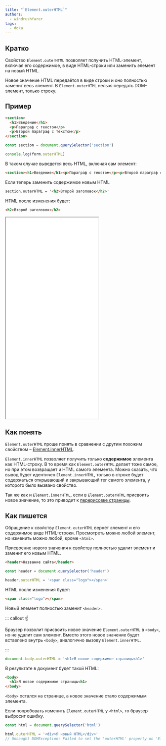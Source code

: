 ```yaml
---
title: "`Element.outerHTML`"
authors:
  - windrushfarer
tags:
  - doka
---
```


## Кратко

Свойство `Element.outerHTML` позволяет получить HTML-элемент, включая его содержимое, в виде HTML-строки или заменить элемент на новый HTML.

Новое значение HTML передаётся в виде строки и оно полностью заменит весь элемент. В `Element.outerHTML` нельзя передать DOM-элемент, только строку.

## Пример

```html
<section>
  <h1>Введение</h1>
  <p>Параграф с текстом</p>
  <p>Второй параграф с текстом</p>
</section>
```

```js
const section = document.querySelector('section')

console.log(form.outerHTML)
```

В таком случае выведется весь HTML, включая сам элемент:

```html
<section><h1>Введение</h1><p>Параграф с текстом</p><p>Второй параграф с текстом</p></section>
```

Если теперь заменить содержимое новым HTML

```html
section.outerHTML = '<h2>Второй заголовок</h2>'
```

HTML после изменения будет:

```html
<h2>Второй заголовок</h2>
```

<iframe title="Element.outerHTML — Element.outerHTML — Дока" src="demos/index/" height="650"></iframe>

## Как понять

`Element.outerHTML` проще понять в сравнении с другим похожим свойством – [Element.innerHTML](/js/element-innerhtml).

`Element.innerHTML` позволяет получить только **содержимое** элемента как HTML-строку. В то время как `Element.outerHTML` делает тоже самое, но при этом возвращает и HTML самого элемента. Можно сказать, что вывод будет идентичен `Element.innerHTML`, только в строке будет содержаться открывающий и закрывающий тег самого элемента, у которого было вызвано свойство.

Так же как и `Element.innerHTML`, если в `Element.outerHTML` присвоить новое значение, то это приводит к [перерисовке страницы](/js/how-the-browser-creates-pages).

## Как пишется

Обращение к свойству `Element.outerHTML` вернёт элемент и его содержимое виде HTML-строки. Просмотреть можно любой элемент, но изменить можно любой, кроме `<html>`.

Присвоение нового значения к свойству полностью удалит элемент и заменит его новым HTML.

```html
<header>Название сайта</header>
```

```js
const header = document.querySelector('header')

header.outerHTML = '<span class="logo"></span>'
```

HTML после изменения будет:

```html
<span class="logo"></span>
```

Новый элемент полностью заменит `<header>`.

::: callout ☝️

Браузер позволит присвоить новое значение `Element.outerHTML` в `<body>`, но не удалит сам элемент. Вместо этого новое значение будет вставлено внутрь `<body>`, аналогично вызову `Element.innerHTML`.

:::

```js
document.body.outerHTML = '<h1>Я новое содержимое страницы<h1>'
```

В результате в документ будет такой HTML:

```html
<body>
  <h1>Я новое содержимое страницы<h1>
</body>
```

`<body>` остался на странице, а новое значение стало содержимым элемента.

Если попробовать изменить `Element.outerHTML` у `<html>`, то браузер выбросит ошибку.

```js
const html = document.querySelector('html')

html.outerHTML = '<div>Я новый HTML</div>'
// Uncaught DOMException: Failed to set the 'outerHTML' property on 'Element'
```
